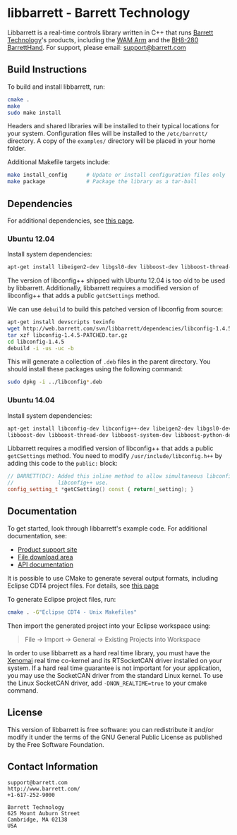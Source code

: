 # libbarrett - Barrett Technology #

Libbarrett is a real-time controls library written in C++ that runs [Barrett
Technology](http://www.barrett.com/robot/index.htm)'s products, including the
[WAM Arm](http://www.barrett.com/robot/products-arm.htm) and the [BH8-280
BarrettHand](http://www.barrett.com/robot/products-hand.htm). For support,
please email: support@barrett.com

## Build Instructions ##

To build and install libbarrett, run:

```bash
cmake .
make
sudo make install
```

Headers and shared libraries will be installed to their typical locations for
your system. Configuration files will be installed to the `/etc/barrett/`
directory. A copy of the `examples/` directory will be placed in your home
folder.

Additional Makefile targets include:

```bash
make install_config      # Update or install configuration files only
make package             # Package the library as a tar-ball
```

## Dependencies ##

For additional dependencies, see [this page](http://web.barrett.com/svn/libbarrett/dependencies/).

### Ubuntu 12.04 ###

Install system dependencies:

```bash
apt-get install libeigen2-dev libgsl0-dev libboost-dev libboost-thread-dev libboost-system-dev libboost-python-dev
```

The version of libconfig++ shipped with Ubuntu 12.04 is too old to be used by
libbarrett. Additionally, libbarrett requires a modified version of libconfig++
that adds a public `getCSettings` method.

We can use `debuild` to build this patched version of libconfig from source:

```bash
apt-get install devscripts texinfo
wget http://web.barrett.com/svn/libbarrett/dependencies/libconfig-1.4.5-PATCHED.tar.gz
tar xzf libconfig-1.4.5-PATCHED.tar.gz
cd libconfig-1.4.5
debuild -i -us -uc -b
```

This will generate a collection of `.deb` files in the parent directory. You
should install these packages using the following command:

```bash
sudo dpkg -i ../libconfig*.deb
```

### Ubuntu 14.04 ###

Install system dependencies:

```bash
apt-get install libconfig-dev libconfig++-dev libeigen2-dev libgsl0-dev
libboost-dev libboost-thread-dev libboost-system-dev libboost-python-dev # Ubuntu 14.04
```

Libbarrett requires a modified version of libconfig++ that adds a public
`getCSettings` method. You need to modify `/usr/include/libconfig.h++` by
adding this code to the `public:` block:

```c++
// BARRETT(DC): Added this inline method to allow simultaneous libconfig and
//              libconfig++ use.
config_setting_t *getCSetting() const { return(_setting); }
```

## Documentation ##

To get started, look through libbarrett's example code. For additional
documentation, see:

- [Product support site](http://support.barrett.com/)
- [File download area](http://barrett.com/robot/support.htm)
- [API documentation](http://web.barrett.com/libbarrett/)

It is possible to use CMake to generate several output formats, including
Eclipse CDT4 project files. For details, see [this
page](http://www.paraview.org/Wiki/Eclipse_CDT4_Generator)

To generate Eclipse project files, run:

```bash
cmake . -G"Eclipse CDT4 - Unix Makefiles"
```

Then import the generated project into your Eclipse workspace using:

> File -> Import -> General -> Existing Projects into Workspace

In order to use libbarrett as a hard real time library, you must have the
[Xenomai](http://www.xenomai.org/) real time co-kernel and its RTSocketCAN
driver installed on your system. If a hard real time guarantee is not important
for your application, you may use the SocketCAN driver from the standard Linux
kernel. To use the Linux SocketCAN driver, add `-DNON_REALTIME=true` to your
cmake command.

## License ##

This version of libbarrett is free software: you can redistribute it and/or
modify it under the terms of the GNU General Public License as published by the
Free Software Foundation.

## Contact Information ##

```
support@barrett.com
http://www.barrett.com/
+1-617-252-9000
```

```
Barrett Technology
625 Mount Auburn Street
Cambridge, MA 02138
USA
```
